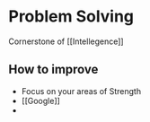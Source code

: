 # Problem Solving

Cornerstone of [[Intellegence]]

## How to improve
- Focus on your areas of Strength
- [[Google]]
- 